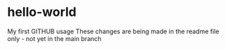 # hello-world
My first GITHUB usage
These changes are being made in the readme file only - not yet in the main branch
